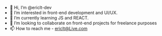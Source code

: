 - 👋 Hi, I’m @ericlt-dev
- 👀 I’m interested in front-end development and UI/UX.
- 🌱 I’m currently learning JS and REACT.
- 💞️ I’m looking to collaborate on front-end projects for freelance purposes
- 📫 How to reach me - ericlt@Live.com

<!---
ericlt-dev/ericlt-dev is a ✨ special ✨ repository because its `README.md` (this file) appears on your GitHub profile.
You can click the Preview link to take a look at your changes.
--->
